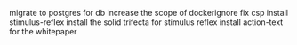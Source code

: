 migrate to postgres for db
increase the scope of dockerignore
fix csp
install stimulus-reflex
install the solid trifecta for stimulus reflex
install action-text for the whitepaper